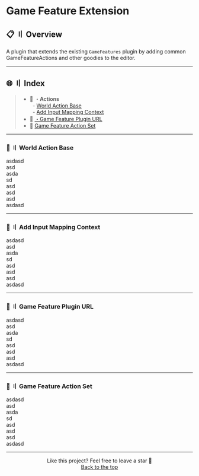 # Game Feature Extension

## <a id="#head"></a> 📋 〢 Overview

A plugin that extends the existing ``GameFeatures`` plugin by adding common GameFeatureActions and other goodies to the editor.

---

## 🌐 〢 Index
> - 📣 ・__Actions__<br>
> &nbsp; - [World Action Base](#actions_worldactionbase)<br>
> &nbsp; - [Add Input Mapping Context](#actions_addinputmappingcontext)<br>
> - 🔗 [・Game Feature Plugin URL](#gfpurl)<br>
> - 📑 [Game Feature Action Set](#GameFeatureActionSet)<br>

---

### <a name="#actions_worldactionbase"></a>📣 〢 World Action Base

asdasd  
asd  
asda  
sd  
asd  
asd  
asd  
asdasd  

---

### <a id="#actions_addinputmappingcontext"></a>📣 〢 Add Input Mapping Context

asdasd  
asd  
asda  
sd  
asd  
asd  
asd  
asdasd  

---

### <a id="#gfpurl"></a>🔗 〢 Game Feature Plugin URL

asdasd  
asd  
asda  
sd  
asd  
asd  
asd  
asdasd  

---

<a name="GameFeatureActionSet"></a>
### 📑 〢 Game Feature Action Set

asdasd  
asd  
asda  
sd  
asd  
asd  
asd  
asdasd  

---

<p align="center">
Like this project? Feel free to leave a star 🌟<br>
<a href="#head">
Back to the top
</a>
</p>
